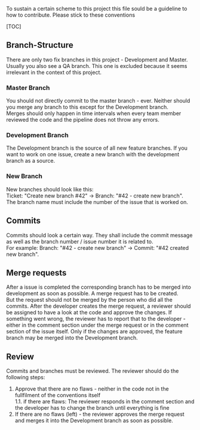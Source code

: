 To sustain a certain scheme to this project this file sould be a guideline to how to contribute. Please stick to these conventions

[TOC]

## Branch-Structure
There are only two fix branches in this project - Development and Master. Usually you also see a QA branch. This one is excluded because it seems irrelevant in the context of this project.  

### Master Branch
You should not directly commit to the master branch - ever. Neither should you merge any branch to this except for the Development branch.  
Merges should only happen in time intervals when every team member reviewed the code and the pipeline does not throw any errors.  

### Development Branch
The Development branch is the source of all new feature branches. If you want to work on one issue, create a new branch with the development branch as a source.  

### New Branch
New branches should look like this:  
Ticket: "Create new branch #42" -> Branch: "#42 - create new branch".  
The branch name must include the number of the issue that is worked on.  

## Commits
Commits should look a certain way. They shall include the commit message as well as the branch number / issue number it is related to.  
For example: Branch: "#42 - create new branch" -> Commit: "#42 created new branch".  

## Merge requests
After a issue is completed the corresponding branch has to be merged into development as soon as possible. A merge request has to be created.  
But the request should not be merged by the person who did all the commits. After the developer creates the merge request, a reviewer should be assigned to have a look at the code and approve the changes. If something went wrong, the reviewer has to report that to the developer - either in the comment section under the merge request or in the comment section of the issue itself. 
Only if the changes are approved, the feature branch may be merged into the Development branch.  

## Review
Commits and branches must be reviewed. The reviewer should do the following steps:
1. Approve that there are no flaws - neither in the code not in the fullfilment of the conventions itself  
1.1. if there are flaws: The reviewer responds in the comment section and the developer has to change the branch until everything is fine
2. If there are no flaws (left) - the reviewer approves the merge request and merges it into the Development branch as soon as possible. 
